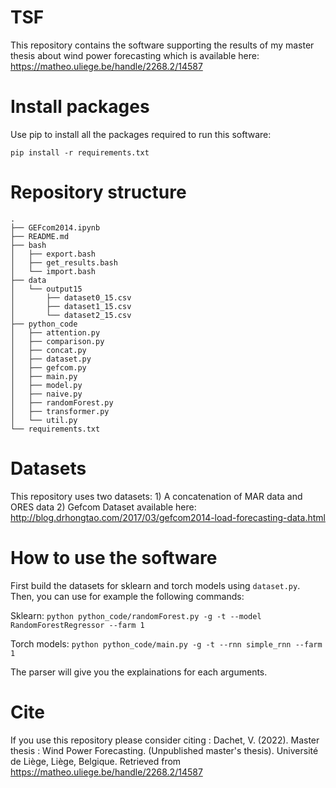 # TSF

This repository contains the software supporting the results of my master 
thesis about wind power forecasting which is available here: 
https://matheo.uliege.be/handle/2268.2/14587

# Install packages

Use pip to install all the packages required to run this software:
```
pip install -r requirements.txt
```

# Repository structure
```
.
├── GEFcom2014.ipynb
├── README.md
├── bash
│   ├── export.bash
│   ├── get_results.bash
│   └── import.bash
├── data
│   └── output15
│       ├── dataset0_15.csv
│       ├── dataset1_15.csv
│       └── dataset2_15.csv
├── python_code
│   ├── attention.py
│   ├── comparison.py
│   ├── concat.py
│   ├── dataset.py
│   ├── gefcom.py
│   ├── main.py
│   ├── model.py
│   ├── naive.py
│   ├── randomForest.py
│   ├── transformer.py
│   └── util.py
└── requirements.txt
```

# Datasets

This repository uses two datasets:
    1) A concatenation of MAR data and ORES data
    2) Gefcom Dataset available here: http://blog.drhongtao.com/2017/03/gefcom2014-load-forecasting-data.html

# How to use the software

First build the datasets for sklearn and torch models using ```dataset.py```.
Then, you can use for example the following commands:

Sklearn:
```python python_code/randomForest.py -g -t --model RandomForestRegressor --farm 1```

Torch models:
```python python_code/main.py -g -t --rnn simple_rnn --farm 1 ```

The parser will give you the explainations for each arguments.

# Cite

If you use this repository please consider citing :
    Dachet, V. (2022). Master thesis : Wind Power Forecasting. (Unpublished master's thesis). Université de Liège, Liège, Belgique. Retrieved from https://matheo.uliege.be/handle/2268.2/14587
